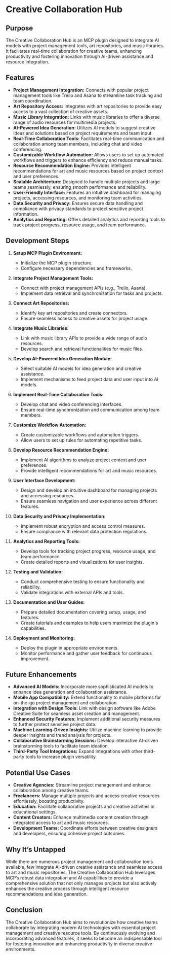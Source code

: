 # Creative Collaboration Hub

## Purpose

The Creative Collaboration Hub is an MCP plugin designed to integrate AI models with project management tools, art repositories, and music libraries. It facilitates real-time collaboration for creative teams, enhancing productivity and fostering innovation through AI-driven assistance and resource integration.

## Features

- **Project Management Integration:** Connects with popular project management tools like Trello and Asana to streamline task tracking and team coordination.
- **Art Repository Access:** Integrates with art repositories to provide easy access to a vast collection of creative assets.
- **Music Library Integration:** Links with music libraries to offer a diverse range of audio resources for multimedia projects.
- **AI-Powered Idea Generation:** Utilizes AI models to suggest creative ideas and solutions based on project requirements and team input.
- **Real-Time Collaboration Tools:** Facilitates real-time communication and collaboration among team members, including chat and video conferencing.
- **Customizable Workflow Automation:** Allows users to set up automated workflows and triggers to enhance efficiency and reduce manual tasks.
- **Resource Recommendation Engine:** Provides intelligent recommendations for art and music resources based on project context and user preferences.
- **Scalable Architecture:** Designed to handle multiple projects and large teams seamlessly, ensuring smooth performance and reliability.
- **User-Friendly Interface:** Features an intuitive dashboard for managing projects, accessing resources, and monitoring team activities.
- **Data Security and Privacy:** Ensures secure data handling and compliance with privacy standards to protect sensitive project information.
- **Analytics and Reporting:** Offers detailed analytics and reporting tools to track project progress, resource usage, and team performance.

## Development Steps

1. **Setup MCP Plugin Environment:**
   - Initialize the MCP plugin structure.
   - Configure necessary dependencies and frameworks.
   
2. **Integrate Project Management Tools:**
   - Connect with project management APIs (e.g., Trello, Asana).
   - Implement data retrieval and synchronization for tasks and projects.
   
3. **Connect Art Repositories:**
   - Identify key art repositories and create connectors.
   - Ensure seamless access to creative assets for project usage.
   
4. **Integrate Music Libraries:**
   - Link with music library APIs to provide a wide range of audio resources.
   - Develop search and retrieval functionalities for music files.
   
5. **Develop AI-Powered Idea Generation Module:**
   - Select suitable AI models for idea generation and creative assistance.
   - Implement mechanisms to feed project data and user input into AI models.
   
6. **Implement Real-Time Collaboration Tools:**
   - Develop chat and video conferencing interfaces.
   - Ensure real-time synchronization and communication among team members.
   
7. **Customize Workflow Automation:**
   - Create customizable workflows and automation triggers.
   - Allow users to set up rules for automating repetitive tasks.
   
8. **Develop Resource Recommendation Engine:**
   - Implement AI algorithms to analyze project context and user preferences.
   - Provide intelligent recommendations for art and music resources.
   
9. **User Interface Development:**
   - Design and develop an intuitive dashboard for managing projects and accessing resources.
   - Ensure seamless navigation and user experience across different features.
   
10. **Data Security and Privacy Implementation:**
    - Implement robust encryption and access control measures.
    - Ensure compliance with relevant data protection regulations.
    
11. **Analytics and Reporting Tools:**
    - Develop tools for tracking project progress, resource usage, and team performance.
    - Create detailed reports and visualizations for user insights.
    
12. **Testing and Validation:**
    - Conduct comprehensive testing to ensure functionality and reliability.
    - Validate integrations with external APIs and tools.
    
13. **Documentation and User Guides:**
    - Prepare detailed documentation covering setup, usage, and features.
    - Create tutorials and examples to help users maximize the plugin's capabilities.
    
14. **Deployment and Monitoring:**
    - Deploy the plugin in appropriate environments.
    - Monitor performance and gather user feedback for continuous improvement.

## Future Enhancements

- **Advanced AI Models:** Incorporate more sophisticated AI models to enhance idea generation and collaboration assistance.
- **Mobile App Compatibility:** Extend functionality to mobile platforms for on-the-go project management and collaboration.
- **Integration with Design Tools:** Link with design software like Adobe Creative Suite for seamless asset creation and management.
- **Enhanced Security Features:** Implement additional security measures to further protect sensitive project data.
- **Machine Learning-Driven Insights:** Utilize machine learning to provide deeper insights and trend analysis for projects.
- **Collaborative Brainstorming Sessions:** Develop interactive AI-driven brainstorming tools to facilitate team ideation.
- **Third-Party Tool Integrations:** Expand integrations with other third-party tools to increase plugin versatility.

## Potential Use Cases

- **Creative Agencies:** Streamline project management and enhance collaboration among creative teams.
- **Freelancers:** Manage multiple projects and access creative resources effortlessly, boosting productivity.
- **Education:** Facilitate collaborative projects and creative activities in educational settings.
- **Content Creators:** Enhance multimedia content creation through integrated access to art and music resources.
- **Development Teams:** Coordinate efforts between creative designers and developers, ensuring cohesive project outcomes.

## Why It’s Untapped

While there are numerous project management and collaboration tools available, few integrate AI-driven creative assistance and seamless access to art and music repositories. The Creative Collaboration Hub leverages MCP’s robust data integration and AI capabilities to provide a comprehensive solution that not only manages projects but also actively enhances the creative process through intelligent resource recommendations and idea generation.

## Conclusion

The Creative Collaboration Hub aims to revolutionize how creative teams collaborate by integrating modern AI technologies with essential project management and creative resource tools. By continuously evolving and incorporating advanced features, it seeks to become an indispensable tool for fostering innovation and enhancing productivity in diverse creative environments.
